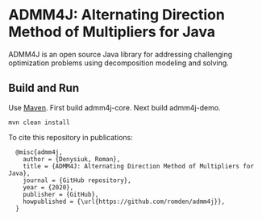 ADMM4J: Alternating Direction Method of Multipliers for Java
==============================================================

ADMM4J is an open source Java library for addressing challenging optimization problems using decomposition modeling and solving.


## Build and Run

Use [Maven](https://maven.apache.org/). First build admm4j-core. Next build admm4j-demo.

```
mvn clean install
```


To cite this repository in publications:

      @misc{admm4j,
        author = {Denysiuk, Roman},
        title = {ADMM4J: Alternating Direction Method of Multipliers for Java},
        journal = {GitHub repository},
        year = {2020},
        publisher = {GitHub},  
        howpublished = {\url{https://github.com/romden/admm4j}},
      }
